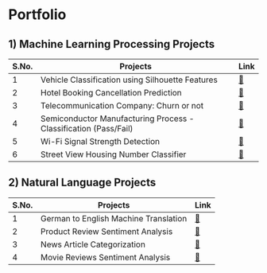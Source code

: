 # Portfolio

## **1) Machine Learning Processing Projects**
| S.No. | Projects | Link |
| --- | --- | --- |
| 1 | Vehicle Classification using Silhouette Features | [:link:](https://github.com/gesivak21/Vehicle-Classification-using-Silhouette-Features) |
| 2 | Hotel Booking Cancellation Prediction | [:link:](https://github.com/gesivak21/Hotel-Booking-Cancellation-Prediction) |
| 3 | Telecommunication Company: Churn or not | [:link:](https://github.com/gesivak21/Telecommunication-Company---Churn-or-not) |
| 4 | Semiconductor Manufacturing Process - Classification (Pass/Fail) | [:link:](https://github.com/gesivak21/Semiconductor-Manufacturing-Process---Classification-Pass-Fail-) |
| 5 | Wi-Fi Signal Strength Detection | [:link:](https://github.com/gesivak21/Signal-Strength-Detection) |
| 6 | Street View Housing Number Classifier | [:link:](https://github.com/gesivak21/Street-View-Housing-Number-Classifier) |
## **2) Natural Language Projects**
| S.No. | Projects | Link |
| --- | --- | --- |
| 1 | German to English Machine Translation | [:link:](https://github.com/gesivak21/Machine-Translation) |
| 2 | Product Review Sentiment Analysis | [:link:](https://github.com/gesivak21/Product-review-sentiment-analysis/tree/main) |
| 3 | News Article Categorization | [:link:](https://github.com/gesivak21/New-article-categorization) |
| 4 | Movie Reviews Sentiment Analysis | [:link:](https://github.com/gesivak21/Movie-review-sentiment-analysis-) |



